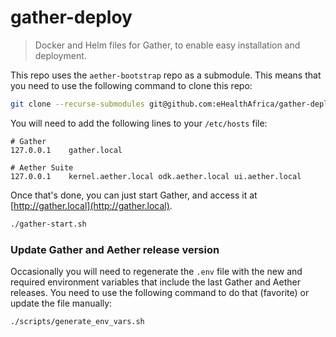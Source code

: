 # gather-deploy

> Docker and Helm files for Gather, to enable easy installation and deployment.

This repo uses the `aether-bootstrap` repo as a submodule. This means that
you need to use the following command to clone this repo:

```bash
git clone --recurse-submodules git@github.com:eHealthAfrica/gather-deploy.git
```

You will need to add the following lines to your `/etc/hosts` file:

```text
# Gather
127.0.0.1    gather.local

# Aether Suite
127.0.0.1    kernel.aether.local odk.aether.local ui.aether.local
```

Once that's done, you can just start Gather,
and access it at [http://gather.local](http://gather.local).

```bash
./gather-start.sh
```

### Update Gather and Aether release version

Occasionally you will need to regenerate the `.env` file with the new and
required environment variables that include the last Gather and Aether releases.
You need to use the following command to do that (favorite) or update the file
manually:

```bash
./scripts/generate_env_vars.sh
```
